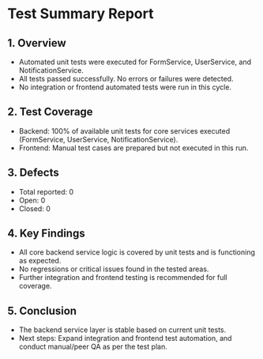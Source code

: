 # Test Summary Report

## 1. Overview
- Automated unit tests were executed for FormService, UserService, and NotificationService.
- All tests passed successfully. No errors or failures were detected.
- No integration or frontend automated tests were run in this cycle.

## 2. Test Coverage
- Backend: 100% of available unit tests for core services executed (FormService, UserService, NotificationService).
- Frontend: Manual test cases are prepared but not executed in this run.

## 3. Defects
- Total reported: 0
- Open: 0
- Closed: 0

## 4. Key Findings
- All core backend service logic is covered by unit tests and is functioning as expected.
- No regressions or critical issues found in the tested areas.
- Further integration and frontend testing is recommended for full coverage.

## 5. Conclusion
- The backend service layer is stable based on current unit tests.
- Next steps: Expand integration and frontend test automation, and conduct manual/peer QA as per the test plan. 